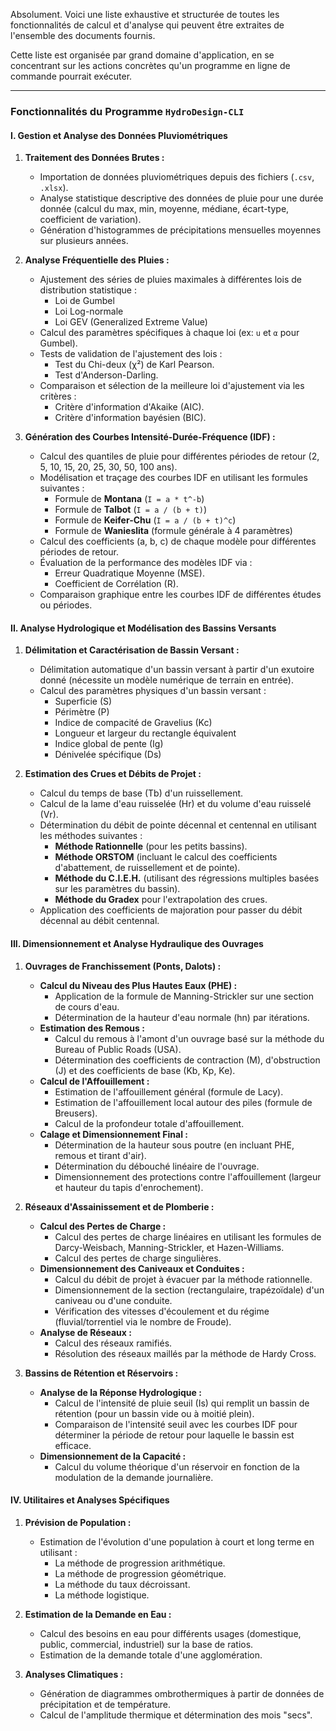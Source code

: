 Absolument. Voici une liste exhaustive et structurée de toutes les fonctionnalités de calcul et d'analyse qui peuvent être extraites de l'ensemble des documents fournis.

Cette liste est organisée par grand domaine d'application, en se concentrant sur les actions concrètes qu'un programme en ligne de commande pourrait exécuter.

---

### **Fonctionnalités du Programme `HydroDesign-CLI`**

#### **I. Gestion et Analyse des Données Pluviométriques**

1.  **Traitement des Données Brutes :**
    *   Importation de données pluviométriques depuis des fichiers (`.csv`, `.xlsx`).
    *   Analyse statistique descriptive des données de pluie pour une durée donnée (calcul du max, min, moyenne, médiane, écart-type, coefficient de variation).
    *   Génération d'histogrammes de précipitations mensuelles moyennes sur plusieurs années.

2.  **Analyse Fréquentielle des Pluies :**
    *   Ajustement des séries de pluies maximales à différentes lois de distribution statistique :
        *   Loi de Gumbel
        *   Loi Log-normale
        *   Loi GEV (Generalized Extreme Value)
    *   Calcul des paramètres spécifiques à chaque loi (ex: `u` et `α` pour Gumbel).
    *   Tests de validation de l'ajustement des lois :
        *   Test du Chi-deux (χ²) de Karl Pearson.
        *   Test d'Anderson-Darling.
    *   Comparaison et sélection de la meilleure loi d'ajustement via les critères :
        *   Critère d'information d'Akaike (AIC).
        *   Critère d'information bayésien (BIC).

3.  **Génération des Courbes Intensité-Durée-Fréquence (IDF) :**
    *   Calcul des quantiles de pluie pour différentes périodes de retour (2, 5, 10, 15, 20, 25, 30, 50, 100 ans).
    *   Modélisation et traçage des courbes IDF en utilisant les formules suivantes :
        *   Formule de **Montana** (`I = a * t^-b`)
        *   Formule de **Talbot** (`I = a / (b + t)`)
        *   Formule de **Keifer-Chu** (`I = a / (b + t)^c`)
        *   Formule de **Wanieslita** (formule générale à 4 paramètres)
    *   Calcul des coefficients (a, b, c) de chaque modèle pour différentes périodes de retour.
    *   Évaluation de la performance des modèles IDF via :
        *   Erreur Quadratique Moyenne (MSE).
        *   Coefficient de Corrélation (R).
    *   Comparaison graphique entre les courbes IDF de différentes études ou périodes.

#### **II. Analyse Hydrologique et Modélisation des Bassins Versants**

1.  **Délimitation et Caractérisation de Bassin Versant :**
    *   Délimitation automatique d'un bassin versant à partir d'un exutoire donné (nécessite un modèle numérique de terrain en entrée).
    *   Calcul des paramètres physiques d'un bassin versant :
        *   Superficie (S)
        *   Périmètre (P)
        *   Indice de compacité de Gravelius (Kc)
        *   Longueur et largeur du rectangle équivalent
        *   Indice global de pente (Ig)
        *   Dénivelée spécifique (Ds)

2.  **Estimation des Crues et Débits de Projet :**
    *   Calcul du temps de base (Tb) d'un ruissellement.
    *   Calcul de la lame d'eau ruisselée (Hr) et du volume d'eau ruisselé (Vr).
    *   Détermination du débit de pointe décennal et centennal en utilisant les méthodes suivantes :
        *   **Méthode Rationnelle** (pour les petits bassins).
        *   **Méthode ORSTOM** (incluant le calcul des coefficients d'abattement, de ruissellement et de pointe).
        *   **Méthode du C.I.E.H.** (utilisant des régressions multiples basées sur les paramètres du bassin).
        *   **Méthode du Gradex** pour l'extrapolation des crues.
    *   Application des coefficients de majoration pour passer du débit décennal au débit centennal.

#### **III. Dimensionnement et Analyse Hydraulique des Ouvrages**

1.  **Ouvrages de Franchissement (Ponts, Dalots) :**
    *   **Calcul du Niveau des Plus Hautes Eaux (PHE) :**
        *   Application de la formule de Manning-Strickler sur une section de cours d'eau.
        *   Détermination de la hauteur d'eau normale (hn) par itérations.
    *   **Estimation des Remous :**
        *   Calcul du remous à l'amont d'un ouvrage basé sur la méthode du Bureau of Public Roads (USA).
        *   Détermination des coefficients de contraction (M), d'obstruction (J) et des coefficients de base (Kb, Kp, Ke).
    *   **Calcul de l'Affouillement :**
        *   Estimation de l'affouillement général (formule de Lacy).
        *   Estimation de l'affouillement local autour des piles (formule de Breusers).
        *   Calcul de la profondeur totale d'affouillement.
    *   **Calage et Dimensionnement Final :**
        *   Détermination de la hauteur sous poutre (en incluant PHE, remous et tirant d'air).
        *   Détermination du débouché linéaire de l'ouvrage.
        *   Dimensionnement des protections contre l'affouillement (largeur et hauteur du tapis d'enrochement).

2.  **Réseaux d'Assainissement et de Plomberie :**
    *   **Calcul des Pertes de Charge :**
        *   Calcul des pertes de charge linéaires en utilisant les formules de Darcy-Weisbach, Manning-Strickler, et Hazen-Williams.
        *   Calcul des pertes de charge singulières.
    *   **Dimensionnement des Caniveaux et Conduites :**
        *   Calcul du débit de projet à évacuer par la méthode rationnelle.
        *   Dimensionnement de la section (rectangulaire, trapézoïdale) d'un caniveau ou d'une conduite.
        *   Vérification des vitesses d'écoulement et du régime (fluvial/torrentiel via le nombre de Froude).
    *   **Analyse de Réseaux :**
        *   Calcul des réseaux ramifiés.
        *   Résolution des réseaux maillés par la méthode de Hardy Cross.

3.  **Bassins de Rétention et Réservoirs :**
    *   **Analyse de la Réponse Hydrologique :**
        *   Calcul de l'intensité de pluie seuil (Is) qui remplit un bassin de rétention (pour un bassin vide ou à moitié plein).
        *   Comparaison de l'intensité seuil avec les courbes IDF pour déterminer la période de retour pour laquelle le bassin est efficace.
    *   **Dimensionnement de la Capacité :**
        *   Calcul du volume théorique d'un réservoir en fonction de la modulation de la demande journalière.

#### **IV. Utilitaires et Analyses Spécifiques**

1.  **Prévision de Population :**
    *   Estimation de l'évolution d'une population à court et long terme en utilisant :
        *   La méthode de progression arithmétique.
        *   La méthode de progression géométrique.
        *   La méthode du taux décroissant.
        *   La méthode logistique.

2.  **Estimation de la Demande en Eau :**
    *   Calcul des besoins en eau pour différents usages (domestique, public, commercial, industriel) sur la base de ratios.
    *   Estimation de la demande totale d'une agglomération.

3.  **Analyses Climatiques :**
    *   Génération de diagrammes ombrothermiques à partir de données de précipitation et de température.
    *   Calcul de l'amplitude thermique et détermination des mois "secs".